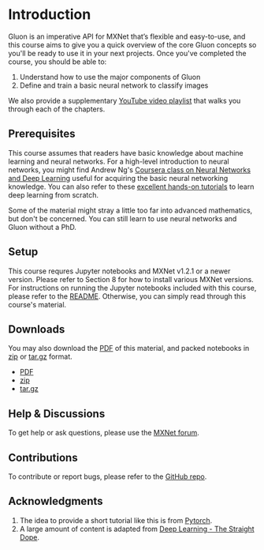 # Introduction

Gluon is an imperative API for MXNet that’s flexible and easy-to-use, and this course aims to give you a quick overview of the core Gluon concepts so you'll be ready to use it in your next projects. Once you've completed the course, you should be able to:

1. Understand how to use the major components of Gluon
2. Define and train a basic neural network to classify images

We also provide a supplementary [YouTube video playlist](https://www.youtube.com/playlist?list=PLkEvNnRk8uVmVKRDgznk3o3LxmjFRaW7s) that walks you through each of the chapters.

## Prerequisites

This course assumes that readers have basic knowledge about machine learning and neural networks. For a high-level introduction to neural networks, you might find Andrew Ng's [Coursera class on Neural Networks and Deep Learning](https://www.coursera.org/learn/neural-networks-deep-learning) useful for acquiring the basic neural networking knowledge. You can also refer to these
[excellent hands-on tutorials](http://gluon.mxnet.io/) to learn deep learning from scratch.

Some of the material might stray a little too far into advanced mathematics, but don't be concerned. You can still learn to use neural networks and Gluon without a PhD.

## Setup

This course requres Jupyter notebooks and MXNet v1.2.1 or a newer
version. Please refer to Section 8 for how to install
various MXNet versions. For instructions on running the Jupyter notebooks
included with this course, please refer to the
[README](https://github.com/mli/gluon-crash-course/blob/master/README.md). Otherwise,
you can simply read through this course's material.

## Downloads

You may also download the [PDF](gluon_crash_course.pdf) of this material, and packed
notebooks in [zip](gluon_crash_course.zip) or
[tar.gz](gluon_crash_course.tar.gz) format.
* [PDF](gluon_crash_course.pdf)
* [zip](gluon_crash_course.zip)
* [tar.gz](gluon_crash_course.tar.gz)


## Help & Discussions
To get help or ask questions, please use the [MXNet forum](https://discuss.mxnet.io/).


## Contributions
To contribute or report bugs, please refer to the [GitHub repo](https://github.com/mli/gluon-crash-course).


## Acknowledgments

1. The idea to provide a short tutorial like this is from [Pytorch](http://pytorch.org/tutorials/beginner/deep_learning_60min_blitz.html).
1. A large amount of content is adapted from [Deep Learning - The Straight Dope](http://gluon.mxnet.io/).
